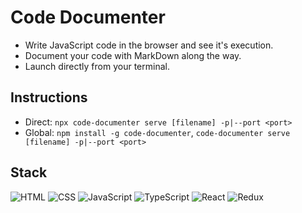 # Code Documenter

* Write JavaScript code in the browser and see it's execution.
* Document your code with MarkDown along the way.
* Launch directly from your terminal.

## Instructions

* Direct: `npx code-documenter serve [filename] -p|--port <port>`
* Global: `npm install -g code-documenter`, `code-documenter serve [filename] -p|--port <port>`

## Stack

![HTML](https://img.shields.io/badge/-HTML-E34F26?style=flat-square&logo=html5&logoColor=white)
![CSS](https://img.shields.io/badge/-CSS-1572B6?style=flat-square&logo=css3)
![JavaScript](https://img.shields.io/badge/-JavaScript-F7DF1E?style=flat-square&logo=javascript&logoColor=black)
![TypeScript](https://img.shields.io/badge/-TypeScript-007ACC?style=flat-square&logo=typescript&logoColor=white)
![React](https://img.shields.io/badge/-React-61DAFB?style=flat-square&logo=react&logoColor=black)
![Redux](https://img.shields.io/badge/-Redux-764ABC?style=flat-square&logo=redux)